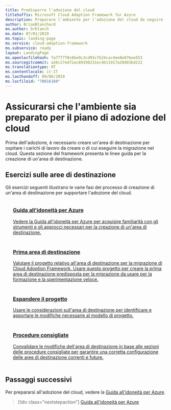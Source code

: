 ```yaml
---
title: Predisporre l'adozione del cloud
titleSuffix: Microsoft Cloud Adoption Framework for Azure
description: Preparare l'ambiente per l'adozione del cloud da seguire
author: BrianBlanchard
ms.author: brblanch
ms.date: 07/01/2019
ms.topic: landing-page
ms.service: cloud-adoption-framework
ms.subservice: ready
layout: LandingPage
ms.openlocfilehash: fa7777f0c6be9c3cd93cfb24cac4ee8e87bee553
ms.sourcegitcommit: a26c27ed72ac89198231ec4b11917a20d03bd222
ms.translationtype: HT
ms.contentlocale: it-IT
ms.lasthandoff: 09/06/2019
ms.locfileid: "70816160"
---
```

<!-- markdownlint-disable MD026 -->

# <a name="ensure-the-environment-is-prepared-for-the-cloud-adoption-plan"></a>Assicurarsi che l'ambiente sia preparato per il piano di adozione del cloud

Prima dell'adozione, è necessario creare un'area di destinazione per ospitare i carichi di lavoro da creare o di cui eseguire la migrazione nel cloud. Questa sezione del framework presenta le linee guida per la creazione di un'area di destinazione.

## <a name="landing-zone-exercises"></a>Esercizi sulle aree di destinazione

Gli esercizi seguenti illustrano le varie fasi del processo di creazione di un'area di destinazione per supportare l'adozione del cloud.

<!-- markdownlint-disable MD033 -->

<ul class="panelContent cardsF">
    <li style="display: flex; flex-direction: column;">
        <a href="./azure-readiness-guide/index.md">
            <div class="cardSize">
                <div class="cardPadding" style="padding-bottom:10px;">
                    <div class="card" style="padding-bottom:10px;">
                        <div class="cardImageOuter">
                            <div class="cardImage">
                                <img alt="" src="../_images/icons/1.png" data-linktype="external">
                            </div>
                        </div>
                        <div class="cardText" style="padding-left:0px;">
                            <h3>Guida all'idoneità per Azure</h3>
Vedere la Guida all'idoneità per Azure per acquisire familiarità con gli strumenti e gli approcci necessari per la creazione di un'area di destinazione.
                        </div>
                    </div>
                </div>
            </div>
        </a>
    </li>
    <li style="display: flex; flex-direction: column;">
        <a href="./azure-readiness-guide/migration-landing-zone.md">
            <div class="cardSize">
                <div class="cardPadding" style="padding-bottom:10px;">
                    <div class="card" style="padding-bottom:10px;">
                        <div class="cardImageOuter">
                            <div class="cardImage">
                                <img alt="" src="../_images/icons/2.png" data-linktype="external">
                            </div>
                        </div>
                        <div class="cardText" style="padding-left:0px;">
                            <h3>Prima area di destinazione</h3>
Valutare il progetto relativo all'area di destinazione per la migrazione di Cloud Adoption Framework. Usare questo progetto per creare la prima area di destinazione predisposta per la migrazione da usare per la formazione e la sperimentazione veloce.
                        </div>
                    </div>
                </div>
            </div>
        </a>
    </li>
    <li style="display: flex; flex-direction: column;">
        <a href="./considerations/index.md">
            <div class="cardSize">
                <div class="cardPadding" style="padding-bottom:10px;">
                    <div class="card" style="padding-bottom:10px;">
                        <div class="cardImageOuter">
                            <div class="cardImage">
                                <img alt="" src="../_images/icons/3.png" data-linktype="external">
                            </div>
                        </div>
                        <div class="cardText" style="padding-left:0px;">
                            <h3>Espandere il progetto</h3>
Usare le considerazioni sull'area di destinazione per identificare e apportare le modifiche necessarie al modello di progetto.
                        </div>
                    </div>
                </div>
            </div>
        </a>
    </li>
    <li style="display: flex; flex-direction: column;">
        <a href="./azure-best-practices/index.md">
            <div class="cardSize">
                <div class="cardPadding" style="padding-bottom:10px;">
                    <div class="card" style="padding-bottom:10px;">
                        <div class="cardImageOuter">
                            <div class="cardImage">
                                <img alt="" src="../_images/icons/4.png" data-linktype="external">
                            </div>
                        </div>
                        <div class="cardText" style="padding-left:0px;">
                            <h3>Procedure consigliate</h3>
Convalidare le modifiche dell'area di destinazione in base alle sezioni delle procedure consigliate per garantire una corretta configurazione delle aree di destinazione correnti e future.
                        </div>
                    </div>
                </div>
            </div>
        </a>
    </li>
</ul>

<!-- markdownlint-enable MD033 -->

## <a name="next-steps"></a>Passaggi successivi

Per prepararsi all'adozione del cloud, vedere la [Guida all'idoneità per Azure](./azure-readiness-guide/index.md).

> [!div class="nextstepaction"]
> [Guida all'idoneità per Azure](./azure-readiness-guide/index.md)
